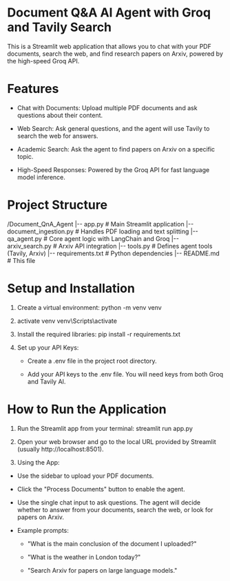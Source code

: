 # Document Q&A AI Agent with Groq and Tavily Search

This is a Streamlit web application that allows you to chat with your PDF documents, search the web, and find research papers on Arxiv, powered by the high-speed Groq API.

# Features
  - Chat with Documents: Upload multiple PDF documents and ask questions about their content.

  - Web Search: Ask general questions, and the agent will use Tavily to search the web for answers.

  - Academic Search: Ask the agent to find papers on Arxiv on a specific topic.

  - High-Speed Responses: Powered by the Groq API for fast language model inference.

# Project Structure

/Document_QnA_Agent
|-- app.py                # Main Streamlit application
|-- document_ingestion.py # Handles PDF loading and text splitting
|-- qa_agent.py           # Core agent logic with LangChain and Groq
|-- arxiv_search.py       # Arxiv API integration
|-- tools.py              # Defines agent tools (Tavily, Arxiv)
|-- requirements.txt      # Python dependencies
|-- README.md             # This file

# Setup and Installation

1. Create a virtual environment:                  python -m venv venv

2. activate venv                                  venv\Scripts\activate

3. Install the required libraries:                pip install -r requirements.txt

4. Set up your API Keys:
   
   - Create a .env file in the project root directory.
  
   - Add your API keys to the .env file. You will need keys from both Groq and Tavily AI.

# How to Run the Application

1. Run the Streamlit app from your terminal:      streamlit run app.py

2. Open your web browser and go to the local URL provided by Streamlit (usually http://localhost:8501).

3. Using the App:

  - Use the sidebar to upload your PDF documents.

  - Click the "Process Documents" button to enable the agent.

  - Use the single chat input to ask questions. The agent will decide whether to answer from your documents, search the web, or look for papers on Arxiv.

  - Example prompts:

      - "What is the main conclusion of the document I uploaded?"

      - "What is the weather in London today?"

      - "Search Arxiv for papers on large language models."
